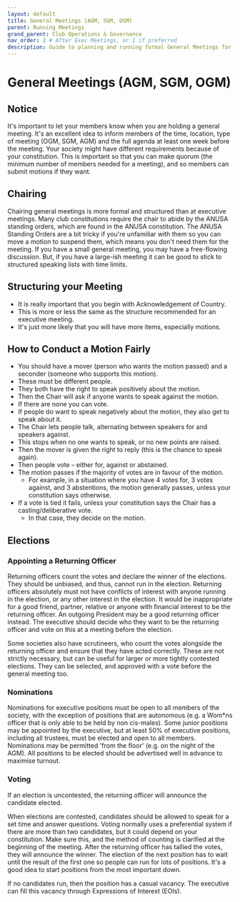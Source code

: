 ```yaml
---
layout: default
title: General Meetings (AGM, SGM, OGM)
parent: Running Meetings
grand_parent: Club Operations & Governance
nav_order: 2 # After Exec Meetings, or 1 if preferred
description: Guide to planning and running formal General Meetings for your club members.
---
```


# General Meetings (AGM, SGM, OGM)

## Notice
It's important to let your members know when you are holding a general meeting. It's an excellent idea to inform members of the time, location, type of meeting (OGM, SGM, AGM) and the full agenda at least one week before the meeting. Your society might have different requirements because of your constitution. This is important so that you can make quorum (the minimum number of members needed for a meeting), and so members can submit motions if they want.

## Chairing
Chairing general meetings is more formal and structured than at executive meetings. Many club constitutions require the chair to abide by the ANUSA standing orders, which are found in the ANUSA constitution. The ANUSA Standing Orders are a bit tricky if you're unfamiliar with them so you can move a motion to suspend them, which means you don't need them for the meeting. If you have a small general meeting, you may have a free-flowing discussion. But, if you have a large-ish meeting it can be good to stick to structured speaking lists with time limits.

## Structuring your Meeting
*   It is really important that you begin with Acknowledgement of Country.
*   This is more or less the same as the structure recommended for an executive meeting.
*   It's just more likely that you will have more items, especially motions.

## How to Conduct a Motion Fairly
*   You should have a mover (person who wants the motion passed) and a seconder (someone who supports this motion).
*   These must be different people.
*   They both have the right to speak positively about the motion.
*   Then the Chair will ask if anyone wants to speak against the motion.
*   If there are none you can vote.
*   If people do want to speak negatively about the motion, they also get to speak about it.
*   The Chair lets people talk, alternating between speakers for and speakers against.
*   This stops when no one wants to speak, or no new points are raised.
*   Then the mover is given the right to reply (this is the chance to speak again).
*   Then people vote – either for, against or abstained.
*   The motion passes if the majority of votes are in favour of the motion.
    *   For example, in a situation where you have 4 votes for, 3 votes against, and 3 abstentions, the motion generally passes, unless your constitution says otherwise.
*   If a vote is tied it fails, unless your constitution says the Chair has a casting/deliberative vote.
    *   In that case, they decide on the motion.

## Elections

### Appointing a Returning Officer
Returning officers count the votes and declare the winner of the elections. They should be unbiased, and thus, cannot run in the election. Returning officers absolutely must not have conflicts of interest with anyone running in the election, or any other interest in the election. It would be inappropriate for a good friend, partner, relative or anyone with financial interest to be the returning officer. An outgoing President may be a good returning officer instead. The executive should decide who they want to be the returning officer and vote on this at a meeting before the election.

Some societies also have scrutineers, who count the votes alongside the returning officer and ensure that they have acted correctly. These are not strictly necessary, but can be useful for larger or more tightly contested elections. They can be selected, and approved with a vote before the general meeting too.

### Nominations
Nominations for executive positions must be open to all members of the society, with the exception of positions that are autonomous (e.g. a Wom*ns officer that is only able to be held by non cis-males). Some junior positions may be appointed by the executive, but at least 50% of executive positions, including all trustees, must be elected and open to all members. Nominations may be permitted 'from the floor' (e.g. on the night of the AGM). All positions to be elected should be advertised well in advance to maximise turnout.

### Voting
If an election is uncontested, the returning officer will announce the candidate elected.

When elections are contested, candidates should be allowed to speak for a set time and answer questions. Voting normally uses a preferential system if there are more than two candidates, but it could depend on your constitution. Make sure this, and the method of counting is clarified at the beginning of the meeting. After the returning officer has tallied the votes, they will announce the winner. The election of the next position has to wait until the result of the first one so people can run for lots of positions. It's a good idea to start positions from the most important down.

If no candidates run, then the position has a casual vacancy. The executive can fill this vacancy through Expressions of Interest (EOIs).